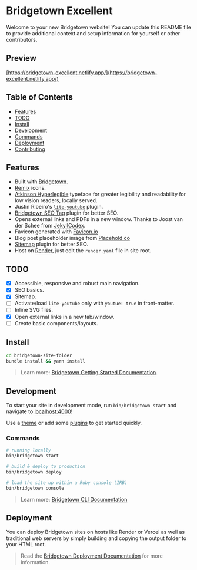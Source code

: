 # Bridgetown Excellent

Welcome to your new Bridgetown website! You can update this README file to provide additional context and setup information for yourself or other contributors.

## Preview

[https://bridgetown-excellent.netlify.app/](https://bridgetown-excellent.netlify.app/)

## Table of Contents

- [Features](#features)
- [TODO](#todo)
- [Install](#install)
- [Development](#development)
- [Commands](#commands)
- [Deployment](#deployment)
- [Contributing](#contributing)

## Features

- Built with [Bridgetown](https://www.bridgetownrb.com).
- [Remix](https://remixicon.com/) icons.
- [Atkinson Hyperlegible](https://brailleinstitute.org/freefont) typeface for greater legibility and readability for low vision readers, locally served.
- Justin Ribeiro's [`lite-youtube`](https://github.com/justinribeiro/lite-youtube) plugin.
- [Bridgetown SEO Tag](https://github.com/bridgetownrb/bridgetown-seo-tag) plugin for better SEO.
- Opens external links and PDFs in a new window. Thanks to Joost van der Schee from [JekyllCodex](http://jekyllcodex.org/).
- Favicon generated with [Favicon.io](https://favicon.io/)
- Blog post placeholder image from [Placehold.co](https://placehold.co/)
- [Sitemap](https://github.com/ayushn21/bridgetown-sitemap) plugin for better SEO.
- Host on [Render](https://render.com/), just edit the `render.yaml` file in site root.

## TODO

- [x] Accessible, responsive and robust main navigation.
- [x] SEO basics.
- [x] Sitemap.
- [ ] Activate/load `lite-youtube` only with `youtue: true` in front-matter.
- [ ] Inline SVG files.
- [x] Open external links in a new tab/window.
- [ ] Create basic components/layouts.

## Install

```sh
cd bridgetown-site-folder
bundle install && yarn install
```

> Learn more: [Bridgetown Getting Started Documentation](https://www.bridgetownrb.com/docs/).

## Development

To start your site in development mode, run `bin/bridgetown start` and navigate to [localhost:4000](https://localhost:4000/)!

Use a [theme](https://github.com/topics/bridgetown-theme) or add some [plugins](https://www.bridgetownrb.com/plugins/) to get started quickly.

### Commands

```sh
# running locally
bin/bridgetown start

# build & deploy to production
bin/bridgetown deploy

# load the site up within a Ruby console (IRB)
bin/bridgetown console
```

> Learn more: [Bridgetown CLI Documentation](https://www.bridgetownrb.com/docs/command-line-usage)

## Deployment

You can deploy Bridgetown sites on hosts like Render or Vercel as well as traditional web servers by simply building and copying the output folder to your HTML root.

> Read the [Bridgetown Deployment Documentation](https://www.bridgetownrb.com/docs/deployment) for more information.
